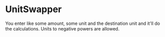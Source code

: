 # UnitSwapper
You enter like some amount, some unit and the destination unit and it'll do the calculations. Units to negative powers are allowed.
